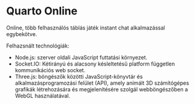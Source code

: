 # Quarto Online

Online, több felhasználós táblás játék instant chat alkalmazással egybekötve.<br/>

Felhazsnált technológiák:<br/>

* Node.js: szerver oldali JavaScript futtatási környezet.<br/>
* Socket.IO: Kétirányú és alacsony késleltetésű platform független kommunikációs web socket.<br/>
* Three.js: böngészők közötti JavaScript-könyvtár és alkalmazásprogramozási felület (API), amely animált 3D számítógépes grafikák létrehozására és megjelenítésére szolgál webböngészőben a WebGL használatával.<br/>